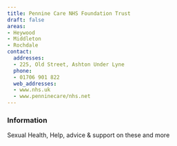 ```yaml
---
title: Pennine Care NHS Foundation Trust
draft: false
areas:
- Heywood
- Middleton
- Rochdale
contact:
  addresses:
  - 225, Old Street, Ashton Under Lyne
  phone:
  - 01706 901 822
  web_addresses:
  - www.nhs.uk
  - www.penninecare/nhs.net
---
```


### Information
Sexual Health, Help, advice & support on these and more

